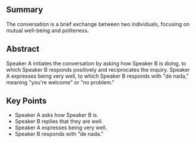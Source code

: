 ## Summary
The conversation is a brief exchange between two individuals, focusing on mutual well-being and politeness.

## Abstract
Speaker A initiates the conversation by asking how Speaker B is doing, to which Speaker B responds positively and reciprocates the inquiry. Speaker A expresses being very well, to which Speaker B responds with "de nada," meaning "you're welcome" or "no problem."

## Key Points
- Speaker A asks how Speaker B is.
- Speaker B replies that they are well.
- Speaker A expresses being very well.
- Speaker B responds with "de nada."